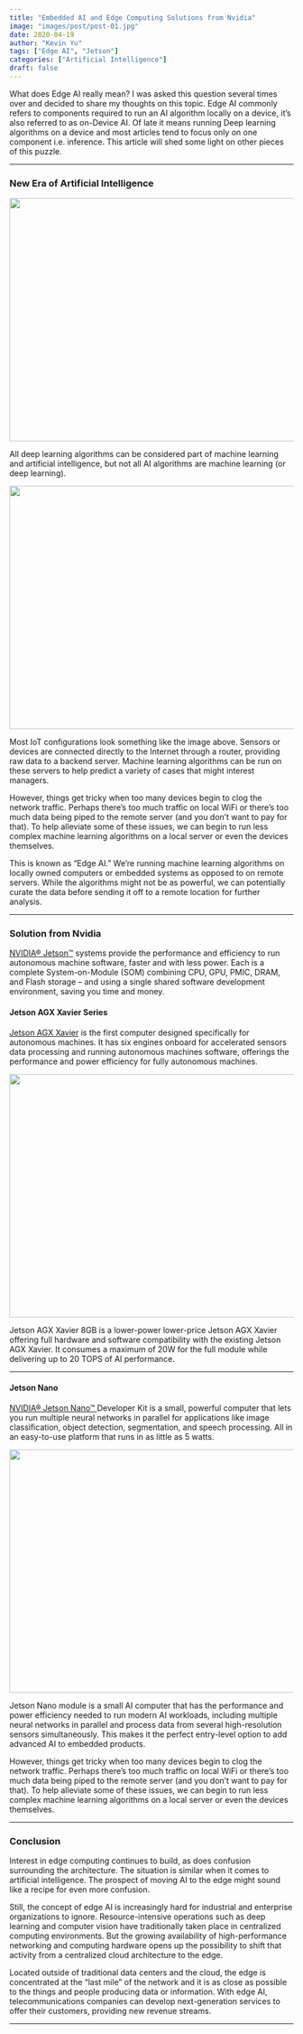 ```yaml
---
title: "Embedded AI and Edge Computing Solutions from Nvidia"
image: "images/post/post-01.jpg"
date: 2020-04-19
author: "Kevin Yu"
tags: ["Edge AI", "Jetson"]
categories: ["Artificial Intelligence"]
draft: false
---
```


What does Edge AI really mean? I was asked this question several times over and decided to share my thoughts on this topic. Edge AI commonly refers to components required to run an AI algorithm locally on a device, it’s also referred to as on-Device AI. Of late it means running Deep learning algorithms on a device and most articles tend to focus only on one component i.e. inference. This article will shed some light on other pieces of this puzzle.

---

### New Era of Artificial Intelligence

<img src="https://objectstorage.ap-tokyo-1.oraclecloud.com/n/nrmjjlvckvsb/b/blog-content-20211009/o/post-01-7f545eae-1782-49f2-8178-44ed7f99f0ca.jpeg" style="width:923px; height:431px"/>

All deep learning algorithms can be considered part of machine learning and artificial intelligence, but not all AI algorithms are machine learning (or deep learning).

<img src="https://objectstorage.ap-tokyo-1.oraclecloud.com/n/nrmjjlvckvsb/b/blog-content-20211009/o/post-01-3438cbf3cc8f4e72b1e13712bce13b62.jpeg" style="width:923px; height:431px"/>

Most IoT configurations look something like the image above. Sensors or devices are connected directly to the Internet through a router, providing raw data to a backend server. Machine learning algorithms can be run on these servers to help predict a variety of cases that might interest managers.

However, things get tricky when too many devices begin to clog the network traffic. Perhaps there’s too much traffic on local WiFi or there’s too much data being piped to the remote server (and you don’t want to pay for that). To help alleviate some of these issues, we can begin to run less complex machine learning algorithms on a local server or even the devices themselves.

This is known as “Edge AI.” We’re running machine learning algorithms on locally owned computers or embedded systems as opposed to on remote servers. While the algorithms might not be as powerful, we can potentially curate the data before sending it off to a remote location for further analysis.

---

### Solution from Nvidia

[NVIDIA® Jetson™](https://www.nvidia.com/en-us/autonomous-machines/jetson-store/) systems provide the performance and efficiency to run autonomous machine software, faster and with less power. Each is a complete System-on-Module (SOM) combining CPU, GPU, PMIC, DRAM, and Flash storage – and using a single shared software development environment, saving you time and money.

#### Jetson AGX Xavier Series

[Jetson AGX Xavier](https://www.nvidia.com/en-us/autonomous-machines/embedded-systems/jetson-agx-xavier/) is the first computer designed specifically for autonomous machines. It has six engines onboard for accelerated sensors data processing and running autonomous machines software, offerings the performance and power efficiency for fully autonomous machines.

<img src="https://objectstorage.ap-tokyo-1.oraclecloud.com/n/nrmjjlvckvsb/b/blog-content-20211009/o/post-01-nvidia-jetson-agx-dev-kit-2c50-d.jpeg" style="width:923px; height:431px"/>

Jetson AGX Xavier 8GB is a lower-power lower-price Jetson AGX Xavier offering full hardware and software compatibility with the existing Jetson AGX Xavier. It consumes a maximum of 20W for the full module while delivering up to 20 TOPS of AI performance.

---

#### Jetson Nano

[ NVIDIA® Jetson Nano™ ](https://www.nvidia.com/en-us/autonomous-machines/embedded-systems/jetson-nano/) Developer Kit is a small, powerful computer that lets you run multiple neural networks in parallel for applications like image classification, object detection, segmentation, and speech processing. All in an easy-to-use platform that runs in as little as 5 watts.

<img src="https://objectstorage.ap-tokyo-1.oraclecloud.com/n/nrmjjlvckvsb/b/blog-content-20211009/o/post-01-Jetson_Nano.jpeg" style="width:923px; height:431px"/>

Jetson Nano module is a small AI computer that has the performance and power efficiency needed to run modern AI workloads, including multiple neural networks in parallel and process data from several high-resolution sensors simultaneously. This makes it the perfect entry-level option to add advanced AI to embedded products.

However, things get tricky when too many devices begin to clog the network traffic. Perhaps there’s too much traffic on local WiFi or there’s too much data being piped to the remote server (and you don’t want to pay for that). To help alleviate some of these issues, we can begin to run less complex machine learning algorithms on a local server or even the devices themselves.

---

### Conclusion

Interest in edge computing continues to build, as does confusion surrounding the architecture. The situation is similar when it comes to artificial intelligence. The prospect of moving AI to the edge might sound like a recipe for even more confusion.

Still, the concept of edge AI is increasingly hard for industrial and enterprise organizations to ignore. Resource-intensive operations such as deep learning and computer vision have traditionally taken place in centralized computing environments. But the growing availability of high-performance networking and computing hardware opens up the possibility to shift that activity from a centralized cloud architecture to the edge.

Located outside of traditional data centers and the cloud, the edge is concentrated at the “last mile” of the network and it is as close as possible to the things and people producing data or information. With edge AI, telecommunications companies can develop next-generation services to offer their customers, providing new revenue streams.

---
